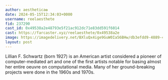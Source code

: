 ```yaml
---
author: aesthetica✿
date: 2024-05-15T12:34:03+0000
username: reelaesthete
fid: 237290
cast_id: 0x49538a2e48793e5f21ac912dc71e83dd591f6014
cast: https://farcaster.xyz/reelaesthete/0x49538a2e
image: https://imagedelivery.net/BXluQx4ige9GuW0Ia56BHw/db3efdd9-4889-47fc-3d3f-f41766232b00/original
layout: post
---
```


Lillian F. Schwartz (born 1927) is an American artist considered a pioneer of computer-mediated art and one of the first artists notable for basing almost her entire oeuvre on computational media. Many of her ground-breaking projects were done in the 1960s and 1970s.

<img src='https://imagedelivery.net/BXluQx4ige9GuW0Ia56BHw/db3efdd9-4889-47fc-3d3f-f41766232b00/original' alt='' referrerpolicy='no-referrer'/>
